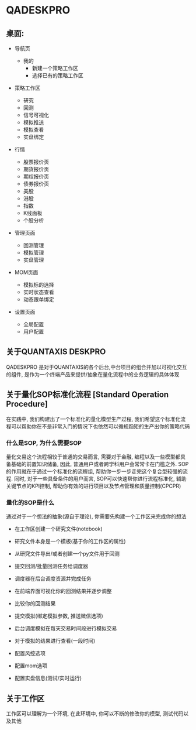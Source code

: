 # QADESKPRO

## 桌面:

- 导航页
  - 我的
    - 新建一个策略工作区
    - 选择已有的策略工作区
  
- 策略工作区
  - 研究
  - 回测
  - 信号可视化
  - 模拟推送
  - 模拟查看
  - 实盘绑定

- 行情
  - 股票报价页
  - 期货报价页
  - 期权报价页
  - 债券报价页
  - 美股
  - 港股
  - 指数
  - K线面板
  - 个股分析

- 管理页面
  - 回测管理
  - 模拟管理
  - 实盘管理

- MOM页面
  - 模拟标的选择
  - 实时状态查看
  - 动态跟单绑定
  
- 设置页面
  - 全局配置
  - 用户配置

## 关于QUANTAXIS DESKPRO

QADESKPRO 是对于QUANTAXIS的各个后台,中台项目的组合并加以可视化交互的组件, 是作为一个终端产品来提供/抽象在量化流程中的业务逻辑的具体体现


## 关于量化SOP标准化流程 [Standard Operation Procedure]

在实践中, 我们构建出了一个标准化的量化模型生产过程, 我们希望这个标准化流程可以帮助你在不是非常入门的情况下也依然可以循规蹈矩的生产出你的策略代码


### 什么是SOP, 为什么需要SOP

量化交易这个流程相较于普通的交易而言, 需要对于金融, 编程以及一些模型都具备基础的前置知识储备, 因此, 普通用户或者跨学科用户会常常卡在门槛之外. SOP的作用就在于通过一个标准化的流程组, 帮助你一步一步走完这个复合型较强的流程. 同时, 对于一些具备条件的用户而言, SOP可以快速帮你进行流程标准化, 辅助关键节点的KPI控制, 帮助你有效的进行项目以及节点管理和质量控制(CPCPR)


### 量化的SOP是什么

通过对于一个想法的抽象(源自于理论), 你需要先构建一个工作区来完成你的想法


- 在工作区创建一个研究文件(notebook)
- 研究文件本身是一个模板(基于你的工作区的属性)
- 从研究文件导出/或者创建一个py文件用于回测

- 提交回测/批量回测任务给调度器
- 调度器在后台调度资源并完成任务
- 在前端界面可视化你的回测结果并逐步调整

- 比较你的回测结果

- 提交模拟(绑定模拟参数, 推送微信选项)
- 后台调度模拟在每天交易时间段进行模拟交易
- 对于模拟的结果进行查看(一段时间)

- 配置风控选项
- 配置mom选项

- 配置实盘信息(测试/实时运行)



## 关于工作区


工作区可以理解为一个环境, 在此环境中, 你可以不断的修改你的模型, 测试代码以及其他